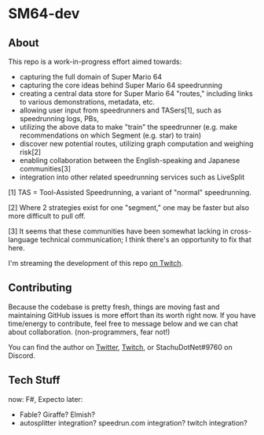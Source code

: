 # SM64-dev

## About

This repo is a work-in-progress effort aimed towards:
- capturing the full domain of Super Mario 64
- capturing the core ideas behind Super Mario 64 speedrunning
- creating a central data store for Super Mario 64 "routes," including links to various demonstrations, metadata, etc.
- allowing user input from speedrunners and TASers[1], such as speedrunning logs, PBs, 
- utilizing the above data to make "train" the speedrunner (e.g. make recommendations on which Segment (e.g. star) to train)
- discover new potential routes, utilizing graph computation and weighing risk[2]
- enabling collaboration between the English-speaking and Japanese communities[3]
- integration into other related speedrunning services such as LiveSplit

[1] TAS = Tool-Assisted Speedrunning, a variant of "normal" speedrunning.

[2] Where 2 strategies exist for one "segment," one may be faster but also more difficult to pull off. 

[3] It seems that these communities have been somewhat lacking in cross-language technical communication; I think there's an opportunity to fix that here.

I'm streaming the development of this repo [on Twitch](https://twitch.tv/stachudotnet).

## Contributing

Because the codebase is pretty fresh, things are moving fast and maintaining GitHub issues is more effort than its worth right now.
If you have time/energy to contribute, feel free to message below and we can chat about collaboration. (non-programmers, fear not!)  

You can find the author
on [Twitter](https://twitter.com/stachudotnet),
[Twitch](https://twitch.tv/stachudotnet),
or StachuDotNet#9760 on Discord.

## Tech Stuff

now: F#, Expecto
later:
- Fable? Giraffe? Elmish?
- autosplitter integration? speedrun.com integration? twitch integration?
